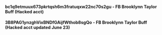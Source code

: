 #### bc1q9etmuux673pkrtqsh6m3fratuqxw22nc70s2gu - FB Brooklynn Taylor Buff (Hacked acct)
#### 3B8PAG1ynzghVixBNDfGAijfWthob8sgQo - FB Brooklynn Taylor Buff (Hacked acct updated June 23)
